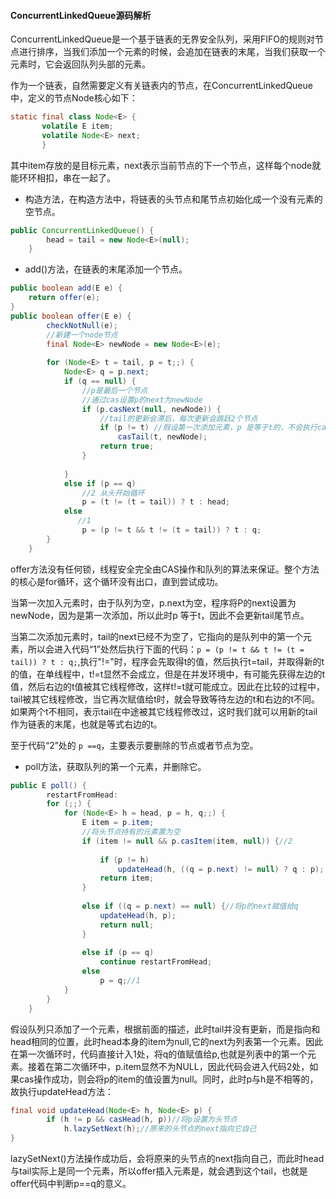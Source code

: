 #### ConcurrentLinkedQueue源码解析

ConcurrentLinkedQueue是一个基于链表的无界安全队列，采用FIFO的规则对节点进行排序，当我们添加一个元素的时候，会追加在链表的末尾，当我们获取一个元素时，它会返回队列头部的元素。

作为一个链表，自然需要定义有关链表内的节点，在ConcurrentLinkedQueue中，定义的节点Node核心如下：

```java
static final class Node<E> {
       volatile E item;
       volatile Node<E> next;
       }      
```

其中item存放的是目标元素，next表示当前节点的下一个节点，这样每个node就能环环相扣，串在一起了。

* 构造方法，在构造方法中，将链表的头节点和尾节点初始化成一个没有元素的空节点。

```java
public ConcurrentLinkedQueue() {
        head = tail = new Node<E>(null);
    }
```

* add()方法，在链表的末尾添加一个节点。

```java
public boolean add(E e) {
	return offer(e);
}
public boolean offer(E e) {
        checkNotNull(e);
    	//新建一个node节点
        final Node<E> newNode = new Node<E>(e);
		
        for (Node<E> t = tail, p = t;;) {
            Node<E> q = p.next;
            if (q == null) {
                //p是最后一个节点
                //通过cas设置p的next为newNode
                if (p.casNext(null, newNode)) {
                    //tail的更新会滞后，每次更新会跳跃2个节点
                    if (p != t) //假设第一次添加元素，p 是等于t的，不会执行casTail方法
                        casTail(t, newNode);  
                    return true;
                }
               
            }
            else if (p == q)
                //2 从头开始循环
                p = (t != (t = tail)) ? t : head;
            else
               //1
                p = (p != t && t != (t = tail)) ? t : q;
        }
    }
```

offer方法没有任何锁，线程安全完全由CAS操作和队列的算法来保证。整个方法的核心是for循环，这个循环没有出口，直到尝试成功。

当第一次加入元素时，由于队列为空，p.next为空，程序将P的next设置为newNode，因为是第一次添加，所以此时p 等于t，因此不会更新tail尾节点。

当第二次添加元素时，tail的next已经不为空了，它指向的是队列中的第一个元素，所以会进入代码“1”处然后执行下面的代码：```p = (p != t && t != (t = tail)) ? t : q;```,执行"!="时，程序会先取得t的值，然后执行t=tail，并取得新的t的值，在单线程中，t!=t显然不会成立，但是在并发环境中，有可能先获得左边的t值，然后右边的t值被其它线程修改，这样t!=t就可能成立。因此在比较的过程中，tail被其它线程修改，当它再次赋值给t时，就会导致等待左边的t和右边的t不同。如果两个t不相同，表示tail在中途被其它线程修改过，这时我们就可以用新的tail作为链表的末尾，也就是等式右边的t。

至于代码“2”处的 ```p ==q```，主要表示要删除的节点或者节点为空。

* poll方法，获取队列的第一个元素，并删除它。

```java
public E poll() {
        restartFromHead:
        for (;;) {
            for (Node<E> h = head, p = h, q;;) {
                E item = p.item;
				//将头节点持有的元素置为空
                if (item != null && p.casItem(item, null)) {//2
                    
                    if (p != h) 
                        updateHead(h, ((q = p.next) != null) ? q : p);
                    return item;
                }
                
                else if ((q = p.next) == null) {//将p的next赋值给q
                    updateHead(h, p);
                    return null;
                }
                
                else if (p == q)
                    continue restartFromHead;
                else
                    p = q;//1
            }
        }
    }
```

假设队列只添加了一个元素，根据前面的描述，此时tail并没有更新，而是指向和head相同的位置，此时head本身的item为null,它的next为列表第一个元素。因此在第一次循环时，代码直接计入1处，将q的值赋值给p,也就是列表中的第一个元素。接着在第二次循环中，p.item显然不为NULL，因此代码会进入代码2处，如果cas操作成功，则会将p的item的值设置为null。同时，此时p与h是不相等的，故执行updateHead方法：

```java
final void updateHead(Node<E> h, Node<E> p) {
        if (h != p && casHead(h, p))//将p设置为头节点
            h.lazySetNext(h);//原来的头节点的next指向它自己
}
```

lazySetNext()方法操作成功后，会将原来的头节点的next指向自己，而此时head与tail实际上是同一个元素，所以offer插入元素是，就会遇到这个tail，也就是offer代码中判断p==q的意义。